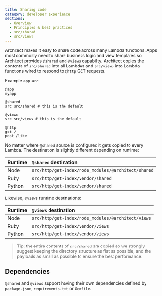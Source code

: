 ```yaml
---
title: Sharing code
category: developer experience
sections:
  - Overview
  - Principles & best practices
  - src/shared
  - src/views
---
```


Architect makes it easy to share code across many Lambda functions. Apps most commonly need to share business logic and view templates so Architect provides `@shared` and `@views` capability. Architect copies the contents of `src/shared` into all Lambdas and `src/views` into Lambda functions wired to respond to `@http` GET requests. 

Example `app.arc`

```arc
@app
myapp

@shared
src src/shared # this is the default

@views
src src/views # this is the default

@http
get /
post /like
```

No matter where `@shared` source is configured it gets copied to every Lambda. The destination is slightly different depending on runtime:

| Runtime | `@shared` destination |
| :------ | :-------------------- |
| Node    | `src/http/get-index/node_modules/@architect/shared` |
| Ruby    | `src/http/get-index/vendor/shared` |
| Python  | `src/http/get-index/vendor/shared` |

Likewise, `@views` runtime destinations:

| Runtime | `@views` destination |
| :------ | :-------------------- |
| Node    | `src/http/get-index/node_modules/@architect/views` |
| Ruby    | `src/http/get-index/vendor/views` |
| Python  | `src/http/get-index/vendor/views` |

> Tip: the entire contents of `src/shared` are copied so we strongly suggest keeping the directory structure as flat as possible, and the payloads as small as possible to ensure the best performance.

## Dependencies

`@shared` and `@views` support having their own dependencies defined by `package.json`, `requirements.txt` or `Gemfile`.
